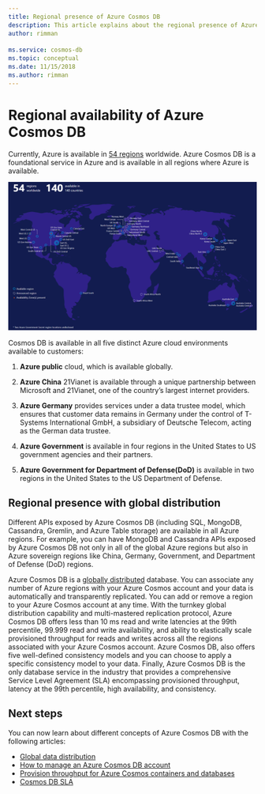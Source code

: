 ```yaml
---
title: Regional presence of Azure Cosmos DB
description: This article explains about the regional presence of Azure Cosmos DB and different cloud environments that are available.
author: rimman

ms.service: cosmos-db
ms.topic: conceptual
ms.date: 11/15/2018
ms.author: rimman
---
```


# Regional availability of Azure Cosmos DB

Currently, Azure is available in [54 regions](https://azure.microsoft.com/en-us/global-infrastructure/regions/) worldwide. Azure Cosmos DB is a foundational service in Azure and is available in all regions where Azure is available.

![Azure Cosmos DB regional availability](./media/regional-presence/regional-presence.png)

Cosmos DB is available in all five distinct Azure cloud environments available to customers:

1. **Azure public** cloud, which is available globally.

1. **Azure China** 21Vianet is available through a unique partnership between Microsoft and 21Vianet, one of the country’s largest internet providers.

1. **Azure Germany** provides services under a data trustee model, which ensures that customer data remains in Germany under the control of T-Systems International GmbH, a subsidiary of Deutsche Telecom, acting as the German data trustee.

1. **Azure Government** is available in four regions in the United States to US government agencies and their partners. 

1. **Azure Government for Department of Defense(DoD)** is available in two regions in the United States to the US Department of Defense.

## Regional presence with global distribution

Different APIs exposed by Azure Cosmos DB (including SQL, MongoDB, Cassandra, Gremlin, and Azure Table storage) are available in all Azure regions. For example, you can have MongoDB and Cassandra APIs exposed by Azure Cosmos DB not only in all of the global Azure regions but also in Azure sovereign regions like China, Germany, Government, and Department of Defense (DoD) regions.

Azure Cosmos DB is a [globally distributed](distribute-data-globally.md) database. You can associate any number of Azure regions with your Azure Cosmos account and your data is automatically and transparently replicated. You can add or remove a region to your Azure Cosmos account at any time. With the turnkey global distribution capability and multi-mastered replication protocol, Azure Cosmos DB offers less than 10 ms read and write latencies at the 99th percentile, 99.999 read and write availability, and ability to elastically scale provisioned throughput for reads and writes across all the regions associated with your Azure Cosmos account. Azure Cosmos DB, also offers five well-defined consistency models and you can choose to apply a specific consistency model to your data. Finally, Azure Cosmos DB is the only database service in the industry that provides a comprehensive Service Level Agreement (SLA) encompassing provisioned throughput, latency at the 99th percentile, high availability, and consistency.

## Next steps

You can now learn about different concepts of Azure Cosmos DB with the following articles:

* [Global data distribution](distribute-data-globally.md)
* [How to manage an Azure Cosmos DB account](manage-account.md)
* [Provision throughput for Azure Cosmos containers and databases](set-throughput.md)
* [Cosmos DB SLA](https://azure.microsoft.com/en-us/support/legal/sla/cosmos-db/v1_2/)

